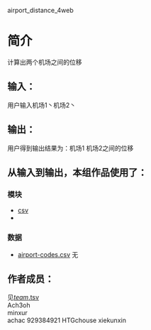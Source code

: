airport_distance_4web



# 简介 
计算出两个机场之间的位移




## 输入：
用户输入机场1丶机场2丶
## 输出：
用户得到输出结果为：机场1 机场2之间的位移
## 从输入到输出，本组作品使用了：
### 模块
* [csv](https://github.com/minxur/airport-codes)
* 
### 数据
* [airport-codes.csv](https://github.com/minxur/airport-codes/blob/master/data/airport-codes.csv)
无


## 作者成员：
见[_team_.tsv](_team_/_team_.tsv)  
Ach3oh  
minxur  
achac 
929384921 
HTGchouse 
xiekunxin 
  
